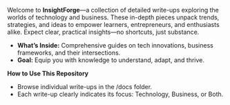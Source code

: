 Welcome to **InsightForge**—a collection of detailed write-ups exploring the worlds of technology and business. These in-depth pieces unpack trends, strategies, and ideas to empower learners, entrepreneurs, and enthusiasts alike. Expect clear, practical insights—no shortcuts, just substance.

- **What’s Inside:** Comprehensive guides on tech innovations, business frameworks, and their intersections.
- **Goal:** Equip you with knowledge to understand, adapt, and thrive.

**How to Use This Repository**

- Browse individual write-ups in the /docs folder.
- Each write-up clearly indicates its focus: Technology, Business, or Both.
